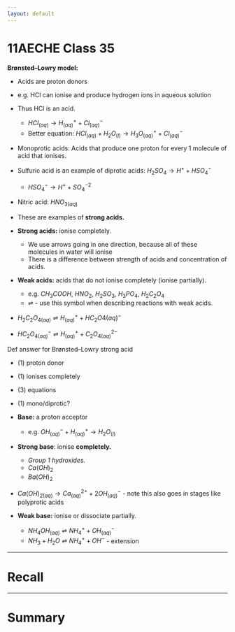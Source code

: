 ```yaml
---
layout: default
---
```



# 11AECHE Class 35

**Brønsted–Lowry model:**
- Acids are proton donors
- e.g. HCl can ionise and produce hydrogen ions in aqueous solution
- Thus HCl is an acid.
	- $HCl_{(aq)} \rightarrow H^{+}_{(aq)}+Cl^-_{(aq)}$
	- Better equation: $HCl_{(aq)} + H_{2}O_{(l)} \rightarrow H_3O^{+}_{(aq)}+Cl^-_{(aq)}$
- Monoprotic acids: Acids that produce one proton for every 1 molecule of acid that ionises.
- Sulfuric acid is an example of diprotic acids: $H_{2}SO_{4} \rightarrow H^{+}+HSO_4^-$
	- $HSO_{4}^{-}\rightarrow H^{+} + SO_4^{-2}$
- Nitric acid: $HNO_{3(aq)}$

- These are examples of **strong acids.**
- **Strong acids:** ionise completely.
	- We use arrows going in one direction, because all of these molecules in water will ionise
	- There is a difference between strength of acids and concentration of acids.

- **Weak acids:** acids that do not ionise completely (ionise partially).
	- e.g. $CH_3COOH$, $HNO_2$, $H_2SO_3$, $H_3PO_4$, $H_2C_2O_4$ 
	- ⇌ - use this symbol when describing reactions with weak acids.
- $H_2C_2O_{4(aq)}⇌H^{+}_{(aq)}+HC_2O{4(aq)}^{-}$
- $HC_2O_{4(aq)}^{-}⇌H^{+}_{(aq)}+C_2O_{4(aq)}^{2-}$

Def answer for Brønsted–Lowry strong acid
- (1) proton donor
- (1) ionises completely
- (3) equations
- (1) mono/diprotic?

- **Base:** a proton acceptor
	- e.g. $OH^{-}_{(aq)}+H^{+}_{(aq)}\rightarrow H_2O_{(l)}$
- **Strong base**: ionise **completely.**
	- *Group 1 hydroxides.*
	- $Ca(OH)_2$
	- $Ba(OH)_2$
- $Ca(OH)_{2(aq)}\rightarrow Ca^{2+}_{(aq)}+2OH^{-}_{(aq)}$ - note this also goes in stages like polyprotic acids

- **Weak base:** ionise or dissociate partially.
	- $NH_4OH_{(aq)}⇌NH_4^{+}+OH^-_{(aq)}$
	- $NH_{3}+ H_{2}O⇌NH_4^{+}+OH^-$ - extension 
---
# Recall







---
# Summary


